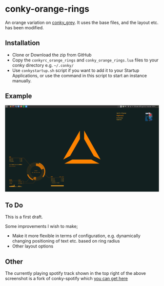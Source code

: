 # conky-orange-rings
An orange variation on [conky_grey](https://www.gnome-look.org/content/show.php/conky_grey?content=137272 "conky_grey - Gnome-look.org"). It uses the base files, and the layout etc. has been modified. 


## Installation
* Clone or Download the zip from GitHub
* Copy the `conkyrc_orange_rings` and `conky_orange_rings.lua` files to your conky directory e.g. `~/.conky/`
* Use `conkystartup.sh` script if you want to add it to your Startup Applications, or use the command in this script to start an instance manually.

## Example
![Sample of conky-orange-rings](example.png "Sample of conky-orange-rings")

## To Do
This is a first draft. 

Some improvements I wish to make;
* Make it more flexible in terms of configuration, e.g. dynamically changing positioning of text etc. based on ring radius 
* Other layout options

## Other
The currently playing spotify track shown in the top right of the above screenshot is a fork of conky-spotify which [you can get here](https://github.com/harrymckillen/conky-spotify) 